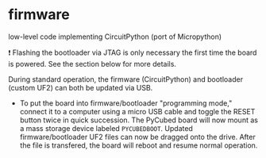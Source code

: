 # firmware
low-level code implementing CircuitPython (port of Micropython) 

❗ Flashing the bootloader via JTAG is only necessary the first time the board is powered. See the section below for more details. 

During standard operation, the firmware (CircuitPython) and bootloader (custom UF2) can both be updated via USB. 
- To put the board into firmware/bootloader "programming mode," connect it to a computer using a micro USB cable and toggle the RESET button twice in quick succession. The PyCubed board will now mount as a mass storage device labeled `PYCUBEDBOOT`. Updated firmware/bootloader UF2 files can now be dragged onto the drive. After the file is transfered, the board will reboot and resume normal operation.

